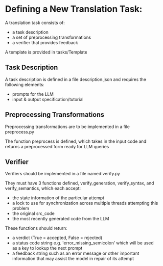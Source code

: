 # Defining a New Translation Task:

A translation task consists of:
- a task description
- a set of preprocessing transformations
- a verifier that provides feedback

A template is provided in tasks/Template

## Task Description

A task description is defined in a file description.json and requires the following elements:

- prompts for the LLM
- input & output specification/tutorial

## Preprocessing Transformations

Preprocessing transformations are to be implemented in a file preprocess.py

The function preprocess is defined, which takes in the input code and returns a preprocessed form ready for LLM queries

## Verifier

Verifiers should be implemented in a file named verify.py

They must have 3 functions defined, verify_generation, verify_syntax, and verify_semantics, which each accept:
- the state information of the particular attempt
- a lock to use for synchronization across multiple threads attempting this problem
- the original src_code
- the most recently generated code from the LLM

These functions should return:
- a verdict (True = accepted, False = rejected)
- a status code string e.g. 'error_missing_semicolon' which will be used as a key to lookup the next prompt
- a feedback string such as an error message or other important information that may assist the model in repair of its attempt
